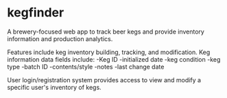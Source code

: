 # kegfinder
A brewery-focused web app to track beer kegs and provide inventory information and production analytics.

Features include keg inventory building, tracking, and modification. Keg information data fields include:
-Keg ID
-initialized date
-keg condition
-keg type
-batch ID
-contents/style
-notes
-last change date

User login/registration system provides access to view and modify a specific user's inventory of kegs.
